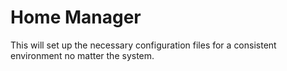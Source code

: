 # Home Manager

This will set up the necessary configuration files for a consistent environment no matter the system.
